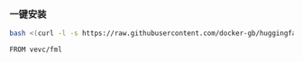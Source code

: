 ### 一键安装

```bash
bash <(curl -l -s https://raw.githubusercontent.com/docker-gb/huggingface.co/refs/heads/main/test.sh)
```

```bash
FROM vevc/fml
```














